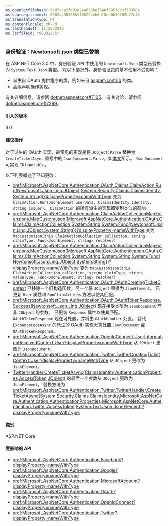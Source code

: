 ```yaml
---
ms.openlocfilehash: 9bdfcca2fd03e24a636be3340f5057dc3f39358e
ms.sourcegitcommit: 0802ac583585110022beb6af8ea0b39188b77c43
ms.translationtype: HT
ms.contentlocale: zh-CN
ms.lasthandoff: 11/25/2020
ms.locfileid: "96032265"
---
```

### <a name="authentication-newtonsoftjson-types-replaced"></a>身份验证：Newtonsoft.json 类型已替换

在 ASP.NET Core 3.0 中，身份验证 API 中使用的 `Newtonsoft.Json` 类型已替换为 `System.Text.Json` 类型。 除以下情况外，身份验证包的基本使用不受影响：

* 派生自 OAuth 提供程序的类，例如来自 [aspnet-contrib](https://github.com/aspnet-contrib/AspNet.Security.OAuth.Providers) 的类。
* 高级声明操作实现。

有关详细信息，请参阅 [dotnet/aspnetcore#7105](https://github.com/dotnet/aspnetcore/pull/7105)。 有关讨论，请参阅 [dotnet/aspnetcore#7289](https://github.com/dotnet/aspnetcore/issues/7289)。

#### <a name="version-introduced"></a>引入的版本

3.0

#### <a name="recommended-action"></a>建议操作

对于派生的 OAuth 实现，最常见的更改是将 `JObject.Parse` 替换为 `CreateTicketAsync` 重写中的 `JsonDocument.Parse`，如[本文](https://github.com/dotnet/aspnetcore/pull/7105/files?utf8=%E2%9C%93&diff=unified&w=1#diff-e1c9f9740a6fe8021020a6f249c589b0L40)所示。 `JsonDocument` 可实现 `IDisposable`。

以下列表概述了已知更改：

- <xref:Microsoft.AspNetCore.Authentication.OAuth.Claims.ClaimAction.Run(Newtonsoft.Json.Linq.JObject,System.Security.Claims.ClaimsIdentity,System.String)?displayProperty=nameWithType> 变为 `ClaimAction.Run(JsonElement userData, ClaimsIdentity identity, string issuer)`。 `ClaimAction` 的所有派生的实现都受到类似的影响。
- <xref:Microsoft.AspNetCore.Authentication.ClaimActionCollectionMapExtensions.MapCustomJson(Microsoft.AspNetCore.Authentication.OAuth.Claims.ClaimActionCollection,System.String,System.Func{Newtonsoft.Json.Linq.JObject,System.String})?displayProperty=nameWithType> 变为 `MapCustomJson(this ClaimActionCollection collection, string claimType, Func<JsonElement, string> resolver)`
- <xref:Microsoft.AspNetCore.Authentication.ClaimActionCollectionMapExtensions.MapCustomJson(Microsoft.AspNetCore.Authentication.OAuth.Claims.ClaimActionCollection,System.String,System.String,System.Func{Newtonsoft.Json.Linq.JObject,System.String})?displayProperty=nameWithType> 变为 `MapCustomJson(this ClaimActionCollection collection, string claimType, string valueType, Func<JsonElement, string> resolver)`
- <xref:Microsoft.AspNetCore.Authentication.OAuth.OAuthCreatingTicketContext> 已移除一个旧构造函数，另一个将 `JObject` 替换为 `JsonElement`。 已更新 `User` 属性和 `RunClaimActions` 方法以使其匹配。
- <xref:Microsoft.AspNetCore.Authentication.OAuth.OAuthTokenResponse.Success(Newtonsoft.Json.Linq.JObject)> 现在接受类型为 `JsonDocument` 而非 `JObject` 的参数。 已更新 `Response` 属性以使其匹配。 `OAuthTokenResponse` 现在可处置，并将由 `OAuthHandler` 处置。 替代 `ExchangeCodeAsync` 的派生的 OAuth 实现无需处置 `JsonDocument` 或 `OAuthTokenResponse`。
- <xref:Microsoft.AspNetCore.Authentication.OpenIdConnect.UserInformationReceivedContext.User?displayProperty=nameWithType> 从 `JObject` 更改为 `JsonDocument`。
- <xref:Microsoft.AspNetCore.Authentication.Twitter.TwitterCreatingTicketContext.User?displayProperty=nameWithType> 从 `JObject` 更改为 `JsonElement`。
- [TwitterHandler.CreateTicketAsync(ClaimsIdentity,AuthenticationProperties,AccessToken,JObject)](/dotnet/api/microsoft.aspnetcore.authentication.twitter.twitterhandler.createticketasync?view=aspnetcore-2.2#Microsoft_AspNetCore_Authentication_Twitter_TwitterHandler_CreateTicketAsync_System_Security_Claims_ClaimsIdentity_Microsoft_AspNetCore_Authentication_AuthenticationProperties_Microsoft_AspNetCore_Authentication_Twitter_AccessToken_Newtonsoft_Json_Linq_JObject_) 的最后一个参数从 `JObject` 更改为 `JsonElement`。 替换方法为 <xref:Microsoft.AspNetCore.Authentication.Twitter.TwitterHandler.CreateTicketAsync(System.Security.Claims.ClaimsIdentity,Microsoft.AspNetCore.Authentication.AuthenticationProperties,Microsoft.AspNetCore.Authentication.Twitter.AccessToken,System.Text.Json.JsonElement)?displayProperty=nameWithType>。

#### <a name="category"></a>类别

ASP.NET Core

#### <a name="affected-apis"></a>受影响的 API

- <xref:Microsoft.AspNetCore.Authentication.Facebook?displayProperty=nameWithType>
- <xref:Microsoft.AspNetCore.Authentication.Google?displayProperty=nameWithType>
- <xref:Microsoft.AspNetCore.Authentication.MicrosoftAccount?displayProperty=nameWithType>
- <xref:Microsoft.AspNetCore.Authentication.OAuth?displayProperty=nameWithType>
- <xref:Microsoft.AspNetCore.Authentication.OpenIdConnect?displayProperty=nameWithType>
- <xref:Microsoft.AspNetCore.Authentication.Twitter?displayProperty=nameWithType>

<!--

#### Affected APIs

- `N:Microsoft.AspNetCore.Authentication.Facebook`
- `N:Microsoft.AspNetCore.Authentication.Google`
- `N:Microsoft.AspNetCore.Authentication.MicrosoftAccount`
- `N:Microsoft.AspNetCore.Authentication.OAuth`
- `N:Microsoft.AspNetCore.Authentication.OpenIdConnect`
- `N:Microsoft.AspNetCore.Authentication.Twitter`

-->
